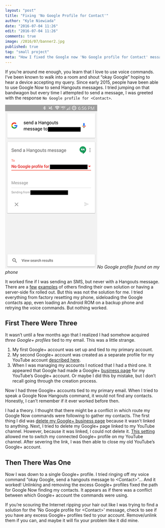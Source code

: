 ```yaml
---
layout: "post"
title: "Fixing 'No Google Profile for Contact'"
author: "Kyle Niewiada"
date: "2016-07-04 11:26"
edit: "2016-07-04 11:26"
comments: true
image: /2016/07/banner2.jpg
published: true
tag: "small project"
meta: "How I fixed the Google now 'No Google profile for Contact' message with my account. This occurred because of conflicting Google+ profiles."
---
```


If you’re around me enough, you learn that I love to use voice commands. I’ve been known to walk into a room and shout “okay Google” hoping to hear a device accepting my query. Since early 2015, people have been able to use Google Now to send Hangouts messages. I tried jumping on that bandwagon but every time I attempted to send a message, I was greeted with the response `No Google profile for <Contact>`.

![No Google profile for contact found](/assets/img/2016/07/noaccountphone.png)*No Google profile found on my phone*

It worked fine if I was sending an SMS, but never with a Hangouts message. There are a [few](https://productforums.google.com/forum/#!topic/hangouts/8Qm5O5ekTG4) [examples](https://productforums.google.com/forum/#!topic/hangouts/spcmG8qtgiA) of others finding their own solution or having a server-side fix rolled out. But this was not the solution for me. I tried everything from factory resetting my phone, sideloading the Google contacts app, even loading an Android ROM on a backup phone and retrying the voice commands. But nothing worked.

## First There Were Three

It wasn’t until a few months ago that I realized I had somehow acquired _three Google+ profiles_ tied to my email. This was a little strange.

1. My first Google+ account was set up and tied to my primary account.
2. My second Google+ account was created as a separate profile for my YouTube account [described here](https://support.google.com/youtube/answer/2663685).
3. When I was managing my accounts I noticed that I had a third one. It appeared that Google had made a Google+ [business page](https://business.google.com/create) for my YouTube’s Google+ account. Or maybe I did this by mistake, but I don’t recall going through the creation process.

Now I had three Google+ accounts tied to my primary email. When I tried to speak a Google Now Hangouts command, it would not find any contacts. Honestly, I can’t remember if it ever worked before then.

I had a theory. I thought that there might be a conflict in which route my Google Now commands were following to gather my contacts. The first thing I did was [delete my Google+ business page](https://support.google.com/plus/answer/1044503) because it wasn’t linked to anything. Next, I tried to delete my Google+ page linked to my YouTube channel. However, because it was linked, I could not delete it. [This setting](https://www.youtube.com/account_transfer_channel) allowed me to switch my connected Google+ profile on my YouTube channel. After severing the link, I was then able to close my old YouTube’s Google+ account.

## Then There Was One

Now I was down to a single Google+ profile. I tried ringing off my voice command “okay Google, send a hangouts message to &lt;Contact&gt;”… And it worked! Unlinking and removing the excess Google+ profiles fixed the path for Google Now finding my contacts. It appears as if there was a conflict between which Google+ account the commands were using.

If you’re scouring the Internet ripping your hair out like I was trying to find a solution for the 'No Google profile for &lt;Contact&gt;' message, check to see if you have any excess Google+ profiles tied to your account. Remove/unlink them if you can, and maybe it will fix your problem like it did mine.

